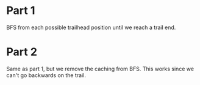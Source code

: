 <h1>Part 1</h1>
BFS from each possible trailhead position until we reach a trail end.

<h1>Part 2</h1>
Same as part 1, but we remove the caching from BFS. This works since we can't go backwards on the trail.